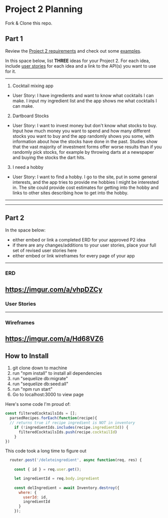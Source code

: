 # Project 2 Planning

Fork & Clone this repo.

## Part 1

Review the [Project 2 requirements](https://github.com/SEI802/project-2-ideas/blob/main/requirements.md) and check out some [examples](https://romebell.gitbook.io/sei-802/projects/past-projects/project2).

In this space below, list **THREE** ideas for your Project 2. For each idea, include [user stories](https://revelry.co/user-stories-that-dont-suck/) for each idea and a link to the API(s) you want to use for it.

--------------------------------------------------------
1. Cocktail mixing app 
- User Story: I have ingredients and want to know what cocktails I can make. I input my ingredient list and the app shows me what cocktails I can make. 
2. Dartboard Stocks 
- User Story: I want to invest money but don't know what stocks to buy. Input how much money you want to spend and how many different stocks you want to buy and the app randomly shows you some, with information about how the stocks have done in the past. 
Studies show that the vast majority of investment forms offer worse results than if you randomly pick stocks, for example by throwing darts at a newspaper and buying the stocks the dart hits. 
3. I need a hobby
- User Story: I want to find a hobby. I go to the site, put in some general interests, and the app tries to provide me hobbies I might be interested in. The site could provide cost estimates for getting into the hobby and links to other sites describing how to get into the hobby. 

---------------------------------------------------------


---

## Part 2

In the space below:
* either embed or link a completed ERD for your approved P2 idea
* if there are any changes/additions to your user stories, place your full set of revised user stories here
* either embed or link wireframes for every page of your app

----------------------------------------------------------
### ERD
https://imgur.com/a/vhpDZCy
----------------------------------------------------------
### User Stories

----------------------------------------------------------
### Wireframes
https://imgur.com/a/Hd68VZ6
----------------------------------------------------------



## How to Install
1. git clone down to machine 
2. run "npm install" to install all dependencies 
3. run "sequelize db:migrate"
4. run "sequelize db:seed:all" 
5. run "npm run start" 
6. Go to localhost:3000 to view page 

Here's some code I'm proud of: 

```javascript
const filteredCocktailsIds = [];
  parsedRecipes.forEach(function(recipe){
  // returns true if recipe ingredient is NOT in inventory
    if (!ingredientIds.includes(recipe.ingredientId)) {
      filteredCocktailsIds.push(recipe.cocktailId)
    }
})
```

This code took a long time to figure out 
```javascript
  router.post('/deleteingredient', async function(req, res) {
  
    const { id } = req.user.get(); 

    let ingredientId = req.body.ingredient
  
    const delIngredient = await Inventory.destroy({ 
      where: {
        userId: id, 
        ingredientId 
      }
    });
```